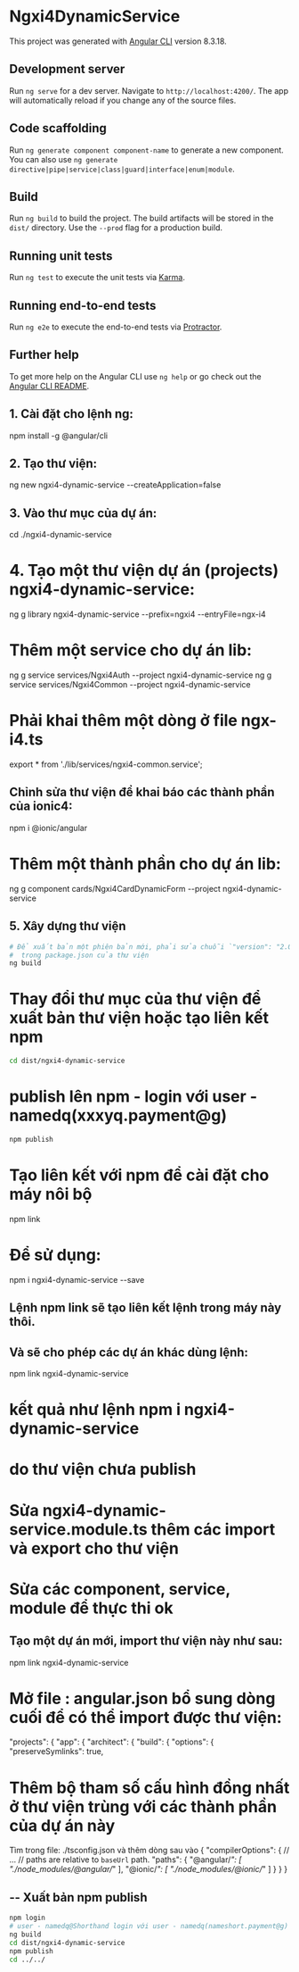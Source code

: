 # Ngxi4DynamicService

This project was generated with [Angular CLI](https://github.com/angular/angular-cli) version 8.3.18.

## Development server

Run `ng serve` for a dev server. Navigate to `http://localhost:4200/`. The app will automatically reload if you change any of the source files.

## Code scaffolding

Run `ng generate component component-name` to generate a new component. You can also use `ng generate directive|pipe|service|class|guard|interface|enum|module`.

## Build

Run `ng build` to build the project. The build artifacts will be stored in the `dist/` directory. Use the `--prod` flag for a production build.

## Running unit tests

Run `ng test` to execute the unit tests via [Karma](https://karma-runner.github.io).

## Running end-to-end tests

Run `ng e2e` to execute the end-to-end tests via [Protractor](http://www.protractortest.org/).

## Further help

To get more help on the Angular CLI use `ng help` or go check out the [Angular CLI README](https://github.com/angular/angular-cli/blob/master/README.md).



## 1. Cài đặt cho lệnh ng:
npm install -g @angular/cli

## 2. Tạo thư viện:
ng new ngxi4-dynamic-service --createApplication=false

## 3. Vào thư mục của dự án:
cd ./ngxi4-dynamic-service

# 4. Tạo một thư viện dự án (projects) ngxi4-dynamic-service:
ng g library ngxi4-dynamic-service --prefix=ngxi4 --entryFile=ngx-i4

# Thêm một service cho dự án lib:
ng g service services/Ngxi4Auth --project ngxi4-dynamic-service
ng g service services/Ngxi4Common --project ngxi4-dynamic-service

# Phải khai thêm một dòng ở file ngx-i4.ts
export * from './lib/services/ngxi4-common.service';

## Chỉnh sửa thư viện để khai báo các thành phần của ionic4:
npm i @ionic/angular

# Thêm một thành phần cho dự án lib:
ng g component cards/Ngxi4CardDynamicForm --project ngxi4-dynamic-service

## 5. Xây dựng thư viện
```sh
# Để xuất bản một phiên bản mới, phải sửa chuỗi `"version": "2.0.0"` tăng lên 1 version
#  trong package.json của thư viện
ng build
```

# Thay đổi thư mục của thư viện để xuất bản thư viện hoặc tạo liên kết npm
```sh
cd dist/ngxi4-dynamic-service
```

# publish lên npm - login với user - namedq(xxxyq.payment@g)
```sh
npm publish
```

# Tạo liên kết với npm để cài đặt cho máy nôi bộ 
npm link


# Để sử dụng:
npm i ngxi4-dynamic-service --save

## Lệnh npm link sẽ tạo liên kết lệnh trong máy này thôi.
## Và sẽ cho phép các dự án khác dùng lệnh:
npm link ngxi4-dynamic-service
# kết quả như lệnh npm i ngxi4-dynamic-service
# do thư viện chưa publish


# Sửa ngxi4-dynamic-service.module.ts thêm các import và export cho thư viện

# Sửa các component, service, module để thực thi ok


## Tạo một dự án mới, import thư viện này như sau:
npm link ngxi4-dynamic-service

# Mở file : angular.json bổ sung dòng cuối để có thể import được thư viện:

  "projects": {
    "app": {
      "architect": {
        "build": {
          "options": {
            "preserveSymlinks": true,


# Thêm bộ tham số cấu hình đồng nhất ở thư viện trùng với các thành phần của dự án này
Tìm trong file: ./tsconfig.json và thêm dòng sau vào
{
  "compilerOptions": {
    // ...
    // paths are relative to `baseUrl` path.
    "paths": {
      "@angular/*": [
        "./node_modules/@angular/*"
      ],
      "@ionic/*": [
        "./node_modules/@ionic/*"
      ]
    }
  }
}

## -- Xuất bản npm publish
```sh
npm login
# user - namedq@Shorthand login với user - namedq(nameshort.payment@g)
ng build
cd dist/ngxi4-dynamic-service
npm publish
cd ../../
```